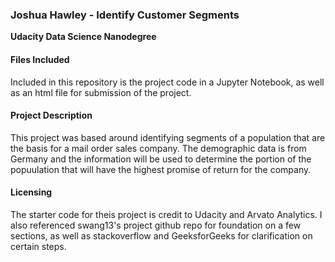 ### Joshua Hawley - Identify Customer Segments
**Udacity Data Science Nanodegree**

#### Files Included

Included in this repository is the project code in a Jupyter Notebook, as well as an html file for submission of the project.

#### Project Description

This project was based around identifying segments of a population that are the basis for a mail order sales company. The demographic data is from Germany and the information will be used to determine the portion of the popuulation that will have the highest promise of return for the company.

#### Licensing

The starter code for theis project is credit to Udacity and Arvato Analytics. I also referenced swang13's project github repo for foundation on a few sections, as well as stackoverflow and GeeksforGeeks for clarification on certain steps.


```python

```
